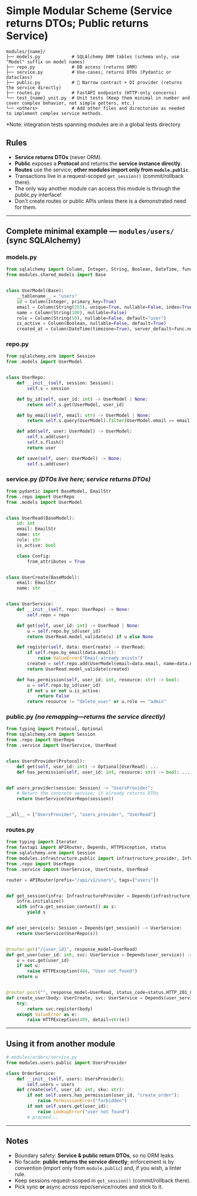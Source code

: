 
# Simple Modular Scheme (Service returns DTOs; Public returns Service)

```
modules/{name}/
├── models.py            # SQLAlchemy ORM tables (schema only, use "Model" suffix on model names)
├── repo.py              # DB access (returns ORM)
├── service.py           # Use-cases; returns DTOs (Pydantic or dataclass)
├── public.py            # 🚪 Narrow contract + DI provider (returns the service directly)
├── routes.py            # FastAPI endpoints (HTTP-only concerns)
└── test_{name}_unit.py  # Unit tests (Keep them minimal in number and cover complex behavior, not simple getters, etc.)
└── <others>             # Add other files and directories as needed to implement complex service methods.
```
*Note: integration tests spanning modules are in a global tests directory

## Rules

* **Service returns DTOs** (never ORM).
* **Public** exposes a **Protocol** and returns the **service instance directly**.
* **Routes** use the service; **other modules import only from `module.public`**.
* Transactions live in a request-scoped `get_session()` (commit/rollback there).
* The only way another module can access this module is through the public.py interface!
* Don't create routes or public APIs unless there is a demonstrated need for them.

---

## Complete minimal example — `modules/users/` (sync SQLAlchemy)

### models.py

```python
from sqlalchemy import Column, Integer, String, Boolean, DateTime, func
from modules.shared_models import Base


class UserModel(Base):
    __tablename__ = "users"
    id = Column(Integer, primary_key=True)
    email = Column(String(255), unique=True, nullable=False, index=True)
    name = Column(String(100), nullable=False)
    role = Column(String(50), nullable=False, default="user")
    is_active = Column(Boolean, nullable=False, default=True)
    created_at = Column(DateTime(timezone=True), server_default=func.now())
```

### repo.py

```python
from sqlalchemy.orm import Session
from .models import UserModel


class UserRepo:
    def __init__(self, session: Session):
        self.s = session

    def by_id(self, user_id: int) -> UserModel | None:
        return self.s.get(UserModel, user_id)

    def by_email(self, email: str) -> UserModel | None:
        return self.s.query(UserModel).filter(UserModel.email == email).first()

    def add(self, user: UserModel) -> UserModel:
        self.s.add(user)
        self.s.flush()
        return user

    def save(self, user: UserModel) -> None:
        self.s.add(user)
```

### service.py  *(DTOs live here; service returns DTOs)*

```python
from pydantic import BaseModel, EmailStr
from .repo import UserRepo
from .models import UserModel


class UserRead(BaseModel):
    id: int
    email: EmailStr
    name: str
    role: str
    is_active: bool

    class Config:
        from_attributes = True


class UserCreate(BaseModel):
    email: EmailStr
    name: str


class UserService:
    def __init__(self, repo: UserRepo) -> None:
        self.repo = repo

    def get(self, user_id: int) -> UserRead | None:
        u = self.repo.by_id(user_id)
        return UserRead.model_validate(u) if u else None

    def register(self, data: UserCreate) -> UserRead:
        if self.repo.by_email(data.email):
            raise ValueError("Email already exists")
        created = self.repo.add(UserModel(email=data.email, name=data.name, role="user"))
        return UserRead.model_validate(created)

    def has_permission(self, user_id: int, resource: str) -> bool:
        u = self.repo.by_id(user_id)
        if not u or not u.is_active:
            return False
        return resource != "delete_user" or u.role == "admin"
```

### public.py  *(no remapping—returns the service directly)*

```python
from typing import Protocol, Optional
from sqlalchemy.orm import Session
from .repo import UserRepo
from .service import UserService, UserRead


class UsersProvider(Protocol):
    def get(self, user_id: int) -> Optional[UserRead]: ...
    def has_permission(self, user_id: int, resource: str) -> bool: ...


def users_provider(session: Session) -> "UsersProvider":
    # Return the concrete service; it already returns DTOs
    return UserService(UserRepo(session))


__all__ = ["UsersProvider", "users_provider", "UserRead"]
```

### routes.py

```python
from typing import Iterator
from fastapi import APIRouter, Depends, HTTPException, status
from sqlalchemy.orm import Session
from modules.infrastructure.public import infrastructure_provider, InfrastructureProvider
from .repo import UserRepo
from .service import UserService, UserCreate, UserRead

router = APIRouter(prefix="/api/v1/users", tags=["users"])


def get_session(infra: InfrastructureProvider = Depends(infrastructure_provider)) -> Iterator[Session]:
    infra.initialize()
    with infra.get_session_context() as s:
        yield s


def user_service(s: Session = Depends(get_session)) -> UserService:
    return UserService(UserRepo(s))


@router.get("/{user_id}", response_model=UserRead)
def get_user(user_id: int, svc: UserService = Depends(user_service)) -> UserRead:
    u = svc.get(user_id)
    if not u:
        raise HTTPException(404, "User not found")
    return u


@router.post("", response_model=UserRead, status_code=status.HTTP_201_CREATED)
def create_user(body: UserCreate, svc: UserService = Depends(user_service)) -> UserRead:
    try:
        return svc.register(body)
    except ValueError as e:
        raise HTTPException(409, detail=str(e))
```

---

## Using it from another module

```python
# modules/orders/service.py
from modules.users.public import UsersProvider

class OrderService:
    def __init__(self, users: UsersProvider):
        self.users = users
    def create(self, user_id: int, sku: str):
        if not self.users.has_permission(user_id, "create_order"):
            raise PermissionError("forbidden")
        if not self.users.get(user_id):
            raise LookupError("user not found")
        # proceed...
```

---

## Notes

* Boundary safety: **Service & public return DTOs**, so no ORM leaks.
* No facade: **public returns the service directly**; enforcement is by convention (import only from `module.public`) and, if you wish, a linter rule.
* Keep sessions request-scoped in `get_session()` (commit/rollback there).
* Pick sync **or** async across repo/service/routes and stick to it.

